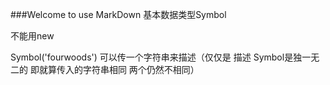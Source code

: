 ###Welcome to use MarkDown
基本数据类型Symbol

不能用new

Symbol('fourwoods')
可以传一个字符串来描述（仅仅是 描述  Symbol是独一无二的 即就算传入的字符串相同  两个仍然不相同）
